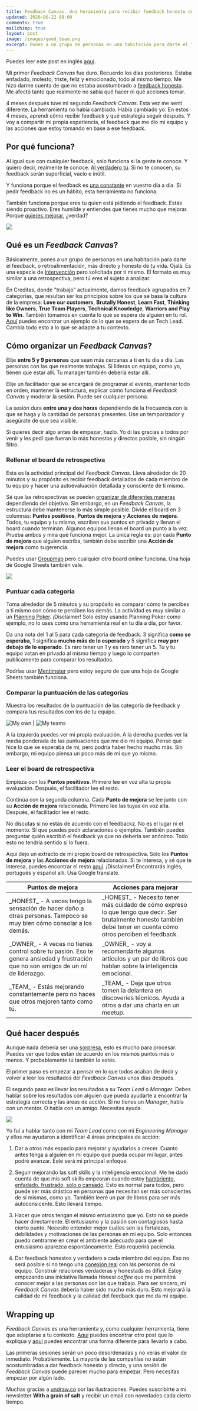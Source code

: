 ```yaml
---
title: Feedback Canvas. Una heramienta para recibir feedback honesto de tu equipo
updated: 2020-06-22 08:00
comments: true
mailchimp: true
layout: post
image: /images/good_team.png
excerpt: Pones a un grupo de personas en una habitación para darte el feedback más directo y honesto de tu vida. Como una retrospectiva, pero sobre ti mismo.
---
```


Puedes leer este post en inglés [aquí](/feedback-canvas).

Mi primer _Feedback Canvas_ fue duro. Recuerdo los días posteriores. Estaba enfadado, molesto, triste, feliz y emocionado, todo al mismo tiempo. Me hizo darme cuenta de que no estaba acostumbrado a [feedback honesto](https://www.youtube.com/watch?v=X0xS5VNM2x0). Me afectó tanto que realmente no sabía qué hacer ni qué acciones tomar.

4 meses después tuve mi segundo _Feedback Canvas_. Esta vez me sentí diferente. La herramienta no había cambiado. Había cambiado yo. En estos 4 meses, aprendí cómo recibir feedback y qué estrategia seguir después. Y voy a compartir mi propia experiencia, el feedback que me dio mi equipo y las acciones que estoy tomando en base a ese feedback.

## Por qué funciona?

Al igual que con cualquier feedback, solo funciona si la gente te conoce. Y quiero decir, realmente te conoce. [Al verdadero tú](https://youtu.be/qg0_FinB6EE). Si no te conocen, su feedback serán superficial, vacío e inútil.

Y funciona porque el feedback es [una constante](https://www.youtube.com/watch?v=iUaHMOWRYpI) en vuestro día a día. Si pedir feedback no es un hábito, esta herramienta no funciona.

También funciona porque eres tu quien está pidiendo el feedback. Estás siendo proactivo. Eres humilde y entiendes que tienes mucho que mejorar. Porque [quieres mejorar](https://www.youtube.com/watch?v=0iGYp3vTabU), ¿verdad?

![](/images/good_team.png)

## Qué es un _Feedback Canvas_?

Básicamente, pones a un grupo de personas en una habitación para darte el feedback, o retroalimentación, más directo y honesto de tu vida. Ojalá. Es una especie de [Intervención](https://www.youtube.com/watch?v=sNAbnnHKZFE) pero solicitada por ti mismo. El formato es muy similar a una retrospectiva, pero tú eres el sujeto a analizar.

En Creditas, donde "trabajo" actualmente, damos feedback agrupados en 7 categorías, que resultan ser los principios sobre los que se basa la cultura de la empresa: **Love our customers**, **Brutally Honest**, **Learn Fast**, **Thinking like Owners**, **True Team Players**, **Technical Knowledge**, **Warriors and Play to Win**. También tomamos en cuenta lo que se espera de alguien en tu rol. [Aquí](https://www.patkua.com/blog/the-definition-of-a-tech-lead/) puedes encontrar un ejemplo de lo que se espera de un Tech Lead. Cambia todo esto a lo que se adapte a tu contexto.

## Cómo organizar un _Feedback Canvas_?

Elije **entre 5 y 9 personas** que sean más cercanas a ti en tu día a día. Las personas con las que realmente trabajas. Si lideras un equipo, como yo, tienen que estar allí. Tu manager también debería estar allí.

Elije un facilitador que se encargará de programar el evento, mantener todo en orden, mantener la estructura, explicar cómo funciona el _Feedback Canvas_ y moderar la sesión. Puede ser cualquier persona.

La sesión dura **entre una y dos horas** dependiendo de la frecuencia con la que se haga y la cantidad de personas presentes. Use un temporizador y asegúrate de que sea visible.

Si quieres decir algo antes de empezar, hazlo. Yo di las gracias a todos por venir y les pedí que fueran lo más honestos y directos posible, sin ningún filtro.

### Rellenar el board de retrospectiva

Esta es la actividad principal del _Feedback Canvas_. Lleva alrededor de 20 minutos y su propósito es recibir feedback detallados de cada miembro de tu equipo y hacer una autoevaluación detallada y consciente de ti mismo.

Sé que las retrospectivas se pueden [organizar de diferentes maneras](https://www.funretrospectives.com/) dependiendo del objetivo. Sin embargo, en un _Feedback Canvas_, la estructura debe mantenerse lo más simple posible. Divide el board en 3 columnas: **Puntos positivos**, **Puntos de mejora** y **Acciones de mejora**. Todos, tu equipo y tu mismo, escriben sus puntos en privado y llenan el board cuando terminan. Algunos equipos llenan el board un punto a la vez. Prueba ambos y mira qué funciona mejor. La única regla es: por cada **Punto de mejora** que alguien escriba, también debe escribir una **Acción de mejora** como sugerencia.

Puedes usar [Groupmap](https://www.groupmap.com/) pero cualquier otro board online funciona. Una hoja de Google Sheets también vale.

![](/images/scrum_board.png)

### Puntuar cada categoría

Toma alrededor de 5 minutos y su propósito es comparar cómo te percibes a ti mismo con cómo te perciben los demás. La actividad es muy similar a un [Planning Poker](https://es.wikipedia.org/wiki/Planning_poker). ¡Disclaimer! Solo estoy usando Planning Poker como ejemplo, no lo uses como una herramienta real en tu día a día, por favor.

Da una nota del 1 al 5 para cada categoría de feedback. 3 significa **como se esperaba**, 1 significa **mucho más de lo esperado** y 5 significa **muy por debajo de lo esperado**. Es raro tener un 1 y es raro tener un 5. Tu y tu equipo votan en privado al mismo tiempo y luego lo comparten publicamente para comparar los resultados.

Podrías usar [Mentimeter](https://www.mentimeter.com/) pero estoy seguro de que una hoja de Google Sheets también funciona.

### Comparar la puntuación de las categorías

Muestra los resultados de la puntuación de las categoría de feedback y compara tus resultados con los de tu equipo.

![My own](/images/feedback_canvas_mentimenter_myself.png) | ![My teams](/images/feedback_canvas_mentimenter_team.png)

A la izquierda puedes ver mi propia evaluación. A la derecha puedes ver la media ponderada de las puntuaciones que me dio mi equipo. Pensé que hice lo que se esperaba de mi, pero podría haber hecho mucho más. Sin embargo, mi equipo piensa un poco más de mí que yo mismo.

### Leer el board de retrospectiva

Empieza con los **Puntos positivos**. Primero lee en voz alta tu propia evaluación. Después, el facilitador lee el resto.

Continúa con la segunda columna. Cada **Punto de mejora** se lee junto con su **Acción de mejora** relacionada. Primero lee las tuyas en voz alta. Después, el facilitador lee el resto.

No discutas si no estás de acuerdo con el feedbackz. No es el lugar ni el momento. Sí que puedes pedir aclaraciones o ejemplos. También puedes preguntar quién escribió el feedback ya que no debería ser anónimo. Todo esto no tendría sentido si lo fuera.

Aquí dejo un extracto de mi propio board de retrospectiva. Solo los **Puntos de mejora** y las **Acciones de mejora** relacionadas. Si te interesa, y sé que te interesa, puedes encontrar el resto [aquí](/images/feedback_canvas_retrospective_board.jpeg). ¡Disclaimer! Encontrarás inglés, portugués y español allí. Usa Google translate.

<!-- Board de retrospectiva -->
<table>
  <colgroup>
    <col width="50%" />
    <col width="50%" />
  </colgroup>
  <thead>
    <tr class="header">
      <th>Puntos de mejora</th>
      <th>Acciones para mejorar</th>
    </tr>
  </thead>
  <tbody>
    <tr>
      <td markdown="span">
        _HONEST_ - A veces tengo la sensación de hacer daño a otras personas.
        Tampoco se muy bien cómo consolar a los demás.
      </td>
      <td markdown="span">
        _HONEST_ - Necesito tener más cuidado de cómo expreso lo que tengo que
        decir. Ser brutalmente honesto también debe tener en cuenta cómo otros
        perciben el feedback.
      </td>
    </tr>
    <tr>
      <td markdown="span">
        _OWNER_ - A veces no tienes control sobre tu pasión. Eso te genera
        ansiedad y frustración que no son amigos de un rol de liderazgo.
      </td>
      <td markdown="span">
        _OWNER_ - voy a recomendarte algunos artículos y un par de libros que
        hablan sobre la inteligencia emocional.
      </td>
    </tr>
    <tr>
      <td markdown="span">
        _TEAM_ - Estás mejorando constantemente pero no haces que otros mejoren
        tanto como tú.
      </td>
      <td markdown="span">
        _TEAM_ - Deja que otros tomen la delantera en discoveries técnicos.
        Ayuda a otros a dar una charla en un meetup.
      </td>
    </tr>
  </tbody>
</table>
<!-- -->

## Qué hacer después

Aunque nada debería ser una [sorpresa](https://www.youtube.com/watch?v=u5CVsCnxyXg), esto es mucho para procesar. Puedes ver que todos están de acuerdo en los mismos puntos más o menos. Y probablemente tú también lo estés.

El primer paso es empezar a pensar en lo que todos acaban de decir y volver a leer los resultados del _Feedback Canvas_ unos días después.

El segundo paso es llevar los resultados a su _Team Lead_ o _Manager_. Debes hablar sobre los resultados con alguien que pueda ayudarte a encontrar la estrategia correcta y las áreas de acción. Si no tienes un _Manager_, habla con un mentor. O habla con un amigo. Necesitas ayuda.

![](/images/conversation.png)

Yo fui a hablar tanto con mi _Team Lead_ como con mi _Engineering Manager_ y ellos me ayudaron a identificar 4 áreas principales de acción:

1. Dar a otros más espacio para mejorar y ayudarlos a crecer. Cuanto antes tenga a alguien en mi equipo que pueda ocupar mi lugar, antes podré avanzar. Este será mi principal enfoque.

2. Seguir mejorando las soft skills y la inteligencia emocional. Me he dado cuenta de que mis soft skills empeoran cuando estoy [hambriento, enfadado, frustrado, solo o cansado](https://bradfordhealth.com/halt-hunger-anger-loneliness-tiredness/). Esto es normal para todos, pero puede ser más drástico en personas que necesitan ser más conscientes de sí mismas, como yo. También leeré un par de libros para ser más autoconsicente. Esto llevará tiempo.

3. Hacer que otros tengan el mismo entusiasmo que yo. Esto no se puede hacer directamente. El entusiasmo y la pasión son contagiosos hasta cierto punto. Necesito entender mejor cuáles son las fortalezas, debilidades y motivaciones de las personas en mi equipo. Solo entonces puedo centrarme en crear el ambiente adecuado para que el entusiasmo aparezca espontáneamente. Esto requerirá paciencia.

4. Dar feedback honestos y verdadero a cada miembro del equipo. Eso no será posible si no tengo una [conexión real](https://www.youtube.com/watch?v=01ZCnCXpG4A) con las personas de mi equipo. Construir relaciones verdaderas y honestads es difícil. Estoy empezando una iniciativa llamada _Honest coffee_ que me permitirá conocer mejor a las personas con las que trabajo. Para ser sincero, mi _Feedback Canvas_ debería haber sido mucho más duro. Esto mejorará la calidad de mi feedback y la calidad del feedback que me da mi equipo.

## Wrapping up

_Feedback Canvas_ es una herramienta y, como cualquier herramienta, tiene que adaptarse a tu contexto. [Aquí](https://medium.com/@reinaldocamargo/feedback-canvas-2-0-2f2040aa4a49) puedes encontrar otro post que lo expliqua y [aquí](https://medium.com/@reinaldocamargo/a-feedback-canvas-real-implementation-6fb8e65b0253) puedes encontrar una forma diferente para llevarlo a cabo.

Las primeras sesiones serán un poco desordenadas y no verás el valor de inmediato. Probablemente. La mayoría de las compañías no están acostumbradas a dar feedback honesto y directo, y una sesión de _Feedback Canvas_ puede parecer mucho para empezar. Pero necesitas empezar por algún lado.

Muchas gracias a [undraw.co](https://undraw.co) por las ilustraciones. Puedes suscribirte a mi newsletter **With a grain of salt** y recibir un email con novedades cada cierto tiempo.
